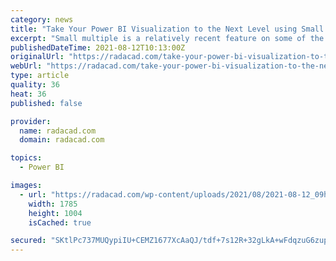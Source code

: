 ```yaml
---
category: news
title: "Take Your Power BI Visualization to the Next Level using Small Multiples"
excerpt: "Small multiple is a relatively recent feature on some of the Power BI visuals. This feature enables you to have a much better visualization instead of trying to fit everything in one visual (over-complicate it) or create copies of the same visual ..."
publishedDateTime: 2021-08-12T10:13:00Z
originalUrl: "https://radacad.com/take-your-power-bi-visualization-to-the-next-level-using-small-multiples"
webUrl: "https://radacad.com/take-your-power-bi-visualization-to-the-next-level-using-small-multiples"
type: article
quality: 36
heat: 36
published: false

provider:
  name: radacad.com
  domain: radacad.com

topics:
  - Power BI

images:
  - url: "https://radacad.com/wp-content/uploads/2021/08/2021-08-12_09h54_13.png"
    width: 1785
    height: 1004
    isCached: true

secured: "SKtlPc737MUQypiIU+CEMZ1677XcAaQJ/tdf+7s12R+32gLkA+wFdqzuG6zuplepS0Puxe/iBYLXP/vEqBTi9jkIGnWkB81GGvRzyALejXSYUeCP4eBgfpAK/WPMhL/huOfeTHvCvKcBazQ5AIYVBoOXfvlSmIepGFE92fC7TQlD0CI/x1o+FA2abdj4R62jD7SlMpw65HXyyF8nQ/akIySjqfcMnnTu/NJR4CKj9yEfFekxUOi6ReF3xlxfqiabfoPsvT4QQNRh8OUVbY0suqQ4tleuoWeHRX3Cb7WFKuXh4LrN6ga2Mat+NeVvS3oLrxL8RRBcS9cbF1M2+uS4Uj8XMNO25NWczwCzKaTpIjM=;splWGe7Y8bzT4bB0oWGshQ=="
---
```


